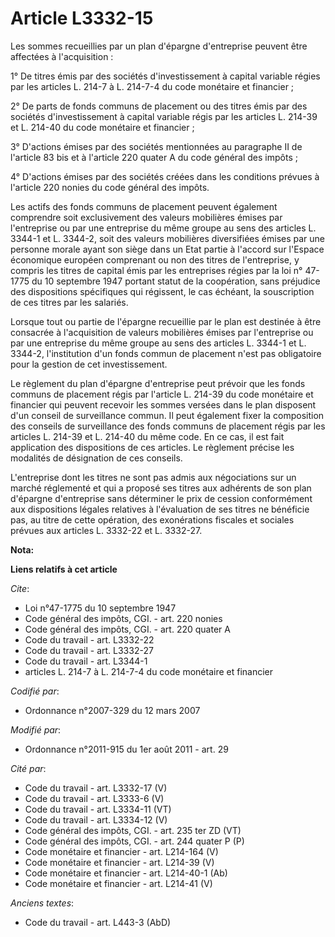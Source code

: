 # Article L3332-15

Les sommes recueillies par un plan d'épargne d'entreprise peuvent être affectées à l'acquisition : 

1° De titres émis par des sociétés d'investissement à capital variable régies par les articles L. 214-7 à L. 214-7-4 du code
monétaire et financier ; 

2° De parts de fonds communs de placement ou des titres émis par des sociétés d'investissement à capital variable régis par
les articles L. 214-39 et L. 214-40 du code monétaire et financier ; 

3° D'actions émises par des sociétés mentionnées au paragraphe II de l'article 83 bis et à l'article 220 quater A du code
général des impôts ; 

4° D'actions émises par des sociétés créées dans les conditions prévues à l'article 220 nonies du code général des impôts. 

Les actifs des fonds communs de placement peuvent également comprendre soit exclusivement des valeurs mobilières émises par
l'entreprise ou par une entreprise du même groupe au sens des articles L. 3344-1 et L. 3344-2, soit des valeurs mobilières
diversifiées émises par une personne morale ayant son siège dans un Etat partie à l'accord sur l'Espace économique européen
comprenant ou non des titres de l'entreprise, y compris les titres de capital émis par les entreprises régies par la loi n°
47-1775 du 10 septembre 1947 portant statut de la coopération, sans préjudice des dispositions spécifiques qui régissent, le
cas échéant, la souscription de ces titres par les salariés. 

Lorsque tout ou partie de l'épargne recueillie par le plan est destinée à être consacrée à l'acquisition de valeurs
mobilières émises par l'entreprise ou par une entreprise du même groupe au sens des articles L. 3344-1 et L. 3344-2,
l'institution d'un fonds commun de placement n'est pas obligatoire pour la gestion de cet investissement. 

Le règlement du plan d'épargne d'entreprise peut prévoir que les fonds communs de placement régis par l'article L. 214-39 du
code monétaire et financier qui peuvent recevoir les sommes versées dans le plan disposent d'un conseil de surveillance
commun. Il peut également fixer la composition des conseils de surveillance des fonds communs de placement régis par les
articles L. 214-39 et L. 214-40 du même code. En ce cas, il est fait application des dispositions de ces articles. Le
règlement précise les modalités de désignation de ces conseils. 

L'entreprise dont les titres ne sont pas admis aux négociations sur un marché réglementé et qui a proposé ses titres aux
adhérents de son plan d'épargne d'entreprise sans déterminer le prix de cession conformément aux dispositions légales
relatives à l'évaluation de ses titres ne bénéficie pas, au titre de cette opération, des exonérations fiscales et sociales
prévues aux articles L. 3332-22 et L. 3332-27.

**Nota:**



**Liens relatifs à cet article**

_Cite_:

  - Loi n°47-1775 du 10 septembre 1947
  - Code général des impôts, CGI. - art. 220 nonies
  - Code général des impôts, CGI. - art. 220 quater A
  - Code du travail - art. L3332-22
  - Code du travail - art. L3332-27
  - Code du travail - art. L3344-1
  - articles L. 214-7 à L. 214-7-4 du code monétaire et financier

_Codifié par_:

  - Ordonnance n°2007-329 du 12 mars 2007

_Modifié par_:

  - Ordonnance n°2011-915 du 1er août 2011 - art. 29

_Cité par_:

  - Code du travail - art. L3332-17 (V)
  - Code du travail - art. L3333-6 (V)
  - Code du travail - art. L3334-11 (VT)
  - Code du travail - art. L3334-12 (V)
  - Code général des impôts, CGI. - art. 235 ter ZD (VT)
  - Code général des impôts, CGI. - art. 244 quater P (P)
  - Code monétaire et financier - art. L214-164 (V)
  - Code monétaire et financier - art. L214-39 (V)
  - Code monétaire et financier - art. L214-40-1 (Ab)
  - Code monétaire et financier - art. L214-41 (V)

_Anciens textes_:

  - Code du travail - art. L443-3 (AbD)
